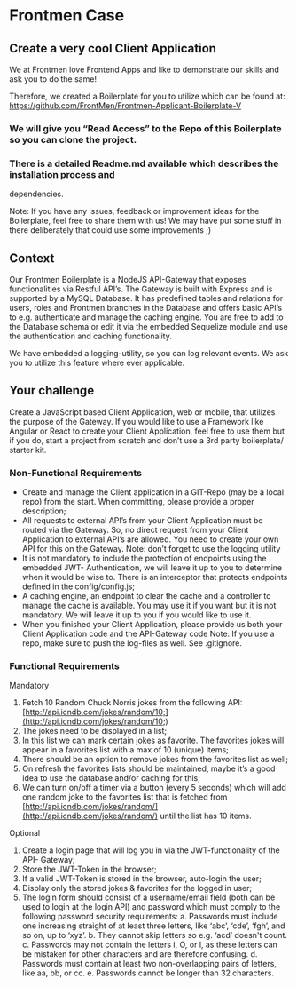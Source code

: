 # Frontmen Case

## Create a very cool Client Application

We at Frontmen love Frontend Apps and like to demonstrate our skills and ask you to do the
same!

Therefore, we created a Boilerplate for you to utilize which can be found at:
https://github.com/FrontMen/Frontmen-Applicant-Boilerplate-V

### We will give you “Read Access” to the Repo of this Boilerplate so you can clone the project.

### There is a detailed Readme.md available which describes the installation process and

dependencies.

Note: If you have any issues, feedback or improvement ideas for the Boilerplate, feel free to share
them with us! We may have put some stuff in there deliberately that could use some improvements ;)

## Context

Our Frontmen Boilerplate is a NodeJS API-Gateway that exposes functionalities via Restful
API’s. The Gateway is built with Express and is supported by a MySQL Database. It has
predefined tables and relations for users, roles and Frontmen branches in the Database and
offers basic API’s to e.g. authenticate and manage the caching engine. You are free to add to
the Database schema or edit it via the embedded Sequelize module and use the
authentication and caching functionality.

We have embedded a logging-utility, so you can log relevant events. We ask you to utilize
this feature where ever applicable.


## Your challenge

Create a JavaScript based Client Application, web or mobile, that utilizes the purpose of the
Gateway. If you would like to use a Framework like Angular or React to create your Client
Application, feel free to use them but if you do, start a project from scratch and don’t use a 3rd
party boilerplate/ starter kit.

### Non-Functional Requirements

- Create and manage the Client application in a GIT-Repo (may be a local repo) from
    the start. When committing, please provide a proper description;
- All requests to external API’s from your Client Application must be routed via the
    Gateway. So, no direct request from your Client Application to external API’s are
    allowed. You need to create your own API for this on the Gateway.
    Note: don’t forget to use the logging utility
- It is not mandatory to include the protection of endpoints using the embedded JWT-
    Authentication, we will leave it up to you to determine when it would be wise to.
    There is an interceptor that protects endpoints defined in the config/config.js;
- A caching engine, an endpoint to clear the cache and a controller to manage the
    cache is available. You may use it if you want but it is not mandatory. We will leave it
    up to you if you would like to use it.
- When you finished your Client Application, please provide us both your Client
    Application code and the API-Gateway code
    Note: If you use a repo, make sure to push the log-files as well. See .gitignore.

### Functional Requirements

Mandatory

1. Fetch 10 Random Chuck Norris jokes from the following API:
    [http://api.icndb.com/jokes/random/10;](http://api.icndb.com/jokes/random/10;)
2. The jokes need to be displayed in a list;
3. In this list we can mark certain jokes as favorite. The favorites jokes will appear in a
    favorites list with a max of 10 (unique) items;
4. There should be an option to remove jokes from the favorites list as well;
5. On refresh the favorites lists should be maintained, maybe it’s a good idea to use the
    database and/or caching for this;
6. We can turn on/off a timer via a button (every 5 seconds) which will add one random
    joke to the favorites list that is fetched from [http://api.icndb.com/jokes/random/](http://api.icndb.com/jokes/random/)
    until the list has 10 items.


Optional

1. Create a login page that will log you in via the JWT-functionality of the API-
    Gateway;
2. Store the JWT-Token in the browser;
3. If a valid JWT-Token is stored in the browser, auto-login the user;
4. Display only the stored jokes & favorites for the logged in user;
5. The login form should consist of a username/email field (both can be used to login at
    the login API) and password which must comply to the following password security
    requirements:
       a. Passwords must include one increasing straight of at least three letters, like
          ‘abc’, ‘cde’, ‘fgh’, and so on, up to ‘xyz’.
       b. They cannot skip letters so e.g. ‘acd’ doesn't count.
       c. Passwords may not contain the letters i, O, or l, as these letters can be
          mistaken for other characters and are therefore confusing.
       d. Passwords must contain at least two non-overlapping pairs of letters, like aa,
          bb, or cc.
       e. Passwords cannot be longer than 32 characters.


